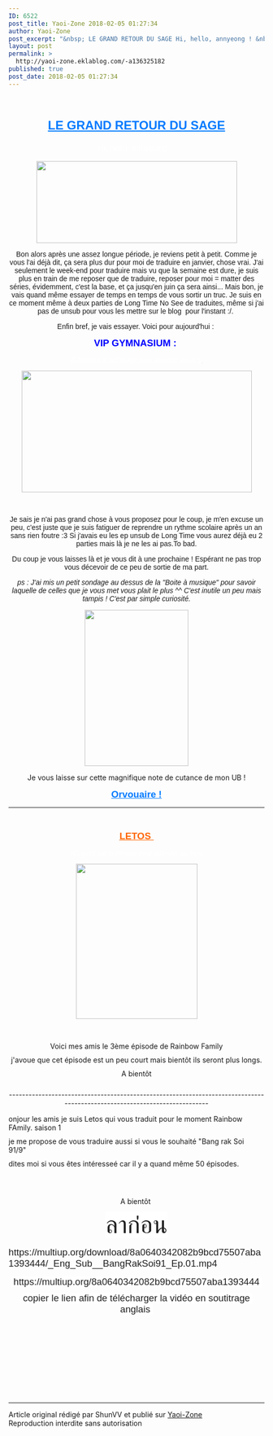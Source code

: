 ```yaml
---
ID: 6522
post_title: Yaoi-Zone 2018-02-05 01:27:34
author: Yaoi-Zone
post_excerpt: "&nbsp; LE GRAND RETOUR DU SAGE Hi, hello, annyeong ! &nbsp; Bon alors apr&egrave;s une assez longue p&eacute;riode, je reviens petit &agrave; petit. Comme je vous l'ai d&eacute;j&agrave; dit, &ccedil;a sera plus dur pour moi de traduire en janvier, chose vrai. J'ai seulement le week-end pour traduire mais vu que la semaine est dure, je suis..."
layout: post
permalink: >
  http://yaoi-zone.eklablog.com/-a136325182
published: true
post_date: 2018-02-05 01:27:34
---
```

<p style="text-align: center;"><a href="http://ekladata.com/ma21fZQWrj311EgZaEEuDlxgegE.png"><img src="https://united-subs.dearclouds.com/wp-content/uploads/2018/05/5d363abd6fa5f00d63208ec6ff365707.jpg" alt=""/></a></p>
<p style="text-align: center;">&nbsp;</p>
<p style="text-align: center;"><span style="color: #007bff;"><strong><span style="font-family: arial, helvetica, sans-serif; font-size: 18pt;"><span style="text-decoration: underline;">LE GRAND RETOUR DU SAGE</span></span></strong></span></p>
<p style="text-align: center;"><span style="font-family: arial, helvetica, sans-serif; font-size: 18pt;"><span style="color: #ffffff; font-size: 12pt;">Hi, hello, annyeong !</span>&nbsp;</span></p>
<p style="text-align: center;"><span style="font-family: arial, helvetica, sans-serif; font-size: 18pt;"><img src="http://ekladata.com/vKkH9Um2KtsnIapV64iMiNrJYcA@395x161.gif" width="395" height="161" alt=""/></span></p>
<p style="text-align: center;"><span style="font-family: arial, helvetica, sans-serif;">Bon alors apr&egrave;s une assez longue p&eacute;riode, je reviens petit &agrave; petit. Comme je vous l'ai d&eacute;j&agrave; dit, &ccedil;a sera plus dur pour moi de traduire en janvier, chose vrai. J'ai seulement le week-end pour traduire mais vu que la semaine est dure, je suis plus en train de me reposer que de traduire, reposer pour moi = matter des s&eacute;ries, &eacute;videmment, c'est la base, et &ccedil;a jusqu'en juin &ccedil;a sera ainsi... Mais bon, je vais quand m&ecirc;me essayer de temps en temps de vous sortir un truc. Je suis en ce moment m&ecirc;me &agrave; deux parties de Long Time No See de traduites, m&ecirc;me si j'ai pas de unsub pour vous les mettre sur le blog&nbsp; pour l'instant :/.&nbsp;</span></p>
<p style="text-align: center;"><span style="font-family: arial, helvetica, sans-serif;">Enfin bref, je vais essayer. Voici pour aujourd'hui :&nbsp;</span></p>
<p style="text-align: center;"><span style="font-family: arial, helvetica, sans-serif; font-size: 14pt;"><strong><span style="color: #0000ff;">VIP GYMNASIUM :&nbsp;</span></strong></span></p>
<p style="text-align: center;"><span style="text-decoration: underline;"><span style="font-size: 10pt;"><em><span style="font-family: arial, helvetica, sans-serif; color: #ffffff; text-decoration: underline;">(Cliquez sur le l'image pour acceder au lien)</span></em></span></span></p>
<p style="text-align: center;"><a href="http://www.multiup.org/633ae733ed8fd234cb928c93194a8a53"><img src="http://ekladata.com/03oobrUnPfcNmz52I6vmPV2eGXg@453x239.jpg" width="453" height="239" alt=""/></a></p>
<p style="text-align: center;">&nbsp;</p>
<p style="text-align: center;"><span style="font-family: arial, helvetica, sans-serif;">Je sais je n'ai pas grand chose &agrave; vous proposez pour le coup, je m'en excuse un peu, c'est juste que je suis fatiguer de reprendre un rythme scolaire apr&egrave;s un an sans rien foutre :3 Si j'avais eu les ep unsub de Long Time vous aurez d&eacute;j&agrave; eu 2 parties mais l&agrave; je ne les ai pas.To bad.</span></p>
<p style="text-align: center;"><span style="font-family: arial, helvetica, sans-serif;">Du coup je vous laisses l&agrave; et je vous dit &agrave; une prochaine ! Esp&eacute;rant ne pas trop vous d&eacute;cevoir de ce peu de sortie de ma part.</span></p>
<p style="text-align: center;"><span style="font-family: arial, helvetica, sans-serif;"><em>ps : J'ai mis un petit sondage au dessus de la "Boite &agrave; musique" pour savoir laquelle de celles que je vous met vous plait le plus ^^ C'est inutile un peu mais tampis ! C'est par simple curiosit&eacute;.</em></span></p>
<p style="text-align: center;"><a href="http://ekladata.com/l1lN8zSqjbGpcX1OjP2aTLZdJXo.gif"><img src="http://ekladata.com/l1lN8zSqjbGpcX1OjP2aTLZdJXo@204x307.gif" width="204" height="307" alt=""/></a></p>
<p style="text-align: center;">Je vous laisse sur cette magnifique note de cutance de mon UB !</p>
<p style="text-align: center;"><span style="text-decoration: underline; color: #007bff;"><span style="font-size: 14pt; font-family: arial, helvetica, sans-serif;"><strong>Orvouaire !</strong></span></span></p>
<hr/>
<p style="text-align: center;">&nbsp;</p>
<p style="text-align: center;"><span style="text-decoration: underline;"><strong><span style="color: #ff6600; font-family: arial, helvetica, sans-serif; font-size: 14pt; text-decoration: underline;">LETOS&nbsp;</span></strong></span></p>
<p style="text-align: center;"><span style="font-size: 10pt;"><em><span style="font-family: arial, helvetica, sans-serif; color: #ffffff; text-decoration: underline;">(Cliquez sur le l'image pour acceder au lien)</span></em></span></p>
<p style="text-align: center;"><a href="http://www.multiup.org/602febe4215a75f28f03c4fa200a6fde"><img src="http://ekladata.com/5IPndg055xjrF4QIWKSr_9iVYeY@239x305.jpg" width="239" height="305" alt=""/></a></p>
<p style="text-align: center;">&nbsp;</p>
<div class="article_text" style="box-sizing: content-box; overflow: hidden;">
<p style="box-sizing: content-box; margin: 0px 0px 10px; text-align: center;">Voici mes amis le 3&egrave;me &eacute;pisode de Rainbow Family</p>
<p style="box-sizing: content-box; margin: 0px 0px 10px; text-align: center;">j'avoue que cet &eacute;pisode est un peu court mais bient&ocirc;t ils seront plus longs.</p>
<p style="box-sizing: content-box; margin: 0px 0px 10px; text-align: center;">A bient&ocirc;t</p>
</div>
<p style="text-align: center;">--------------------------------------------------------------------------------------------------------------------------</p>
<p style="box-sizing: content-box; margin: 0px 0px 10px;">onjour les amis je suis Letos qui vous traduit pour le moment Rainbow FAmily. saison 1&nbsp;</p>
<p style="box-sizing: content-box; margin: 0px 0px 10px;">je me propose de vous traduire aussi si vous le souhait&eacute; "Bang rak Soi 91/9"&nbsp;</p>
<p style="box-sizing: content-box; margin: 0px 0px 10px;">dites moi si vous &ecirc;tes int&eacute;resse&eacute; car il y a quand m&ecirc;me 50 &eacute;pisodes.&nbsp;</p>
<p style="box-sizing: content-box; margin: 0px 0px 10px; text-align: center;"><a style="box-sizing: content-box; background: transparent; color: #666666; font-variant-numeric: normal; font-variant-east-asian: normal;" href="http://ekladata.com/6eau4U0tcJ1xNz2qEfqET3vLK_g.jpg"><img style="box-sizing: content-box; border: 0px; vertical-align: middle;" src="http://ekladata.com/6eau4U0tcJ1xNz2qEfqET3vLK_g@500x525.jpg" alt=""/></a></p>
<p style="box-sizing: content-box; margin: 0px 0px 10px; text-align: center;">&nbsp;</p>
<p style="box-sizing: content-box; margin: 0px 0px 10px; text-align: center;"><img style="box-sizing: content-box; border: 0px; vertical-align: middle;" src="http://ekladata.com/88L6gTli2SGBEZru-8bzrngGp9A.jpg" alt=""/></p>
<p style="box-sizing: content-box; margin: 0px 0px 10px; text-align: center;">A bient&ocirc;t&nbsp;</p>
<p style="box-sizing: content-box; margin: 0px 0px 10px; text-align: center;"><span style="box-sizing: content-box; color: #212121; font-family: arial, sans-serif; font-size: 48px; text-align: left; white-space: pre-wrap; background-color: #ffffff;">ลาก่อน</span></p>
<p><span style="color: #212121; font-family: arial, sans-serif;"><span style="font-size: 18.6667px; white-space: pre-wrap;">https://multiup.org/download/8a0640342082b9bcd75507aba1393444/_Eng_Sub__BangRakSoi91_Ep.01.mp4</span></span>&nbsp;</p>
<p style="box-sizing: content-box; margin: 0px 0px 10px; text-align: center;"><span style="box-sizing: content-box; color: #212121; font-family: arial, sans-serif; font-size: 14pt; text-align: left; white-space: pre-wrap; background-color: #ffffff;"><span style="box-sizing: content-box;"><span style="box-sizing: content-box;"> https://multiup.org/8a0640342082b9bcd75507aba1393444 </span></span></span></p>
<p style="box-sizing: content-box; margin: 0px 0px 10px; text-align: center;"><span style="box-sizing: content-box; color: #212121; font-family: arial, sans-serif; font-size: 14pt; text-align: left; white-space: pre-wrap; background-color: #ffffff;"><span style="box-sizing: content-box;"><span style="box-sizing: content-box;">copier le lien afin de t&eacute;l&eacute;charger la vid&eacute;o en soutitrage anglais </span></span></span></p>
<p style="text-align: center;"><span style="text-align: left;">&nbsp;</span>&nbsp;</p>
<p style="text-align: center;">&nbsp;</p>
<p style="text-align: center;">&nbsp;</p><br /><br /><br /><hr />Article original rédigé par ShunVV et publié sur <a href="http://yaoi-zone.eklablog.com/">Yaoi-Zone</a> <br /> Reproduction interdite sans autorisation